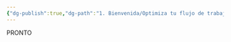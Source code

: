 ```yaml
---
{"dg-publish":true,"dg-path":"1. Bienvenida/Optimiza tu flujo de trabajo.md","permalink":"/1-bienvenida/optimiza-tu-flujo-de-trabajo/"}
---
```


PRONTO